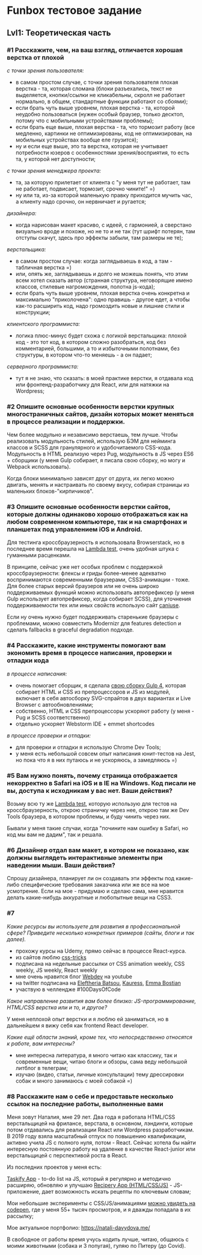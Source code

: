 # Funbox тестовое задание

## Lvl1: Теоретическая часть

### #1 Расскажите, чем, на ваш взгляд, отличается хорошая верстка от плохой

*с точки зрения пользователя:*

* в самом простом случае, с точки зрения пользователя плохая верстка - та, которая сломана (блоки разъехались, текст не выделяется, кнопки/ссылки не кликабельны, скролл не работает
нормально, в общем, стандартные функции работают со сбоями);
* если брать чуть выше уровнем, плохая верстка - та, которой неудобно пользоваться (нужен особый браузер, только десктоп, потому что с мобильными устройствами проблемы);
* если брать еще выше, плохая верстка - та, что тормозит работу (все медленно, картинки не оптимизированы, код не оптимизирован, на мобильных устройствах вообще еле грузится);
* ну и если еще выше, это та верстка, которая не учитывает потребности юзеров с особенностями зрения/восприятия, то есть та, у которой нет доступности;

*с точки зрения менеджера проекта:*

* та, за которую прилетает от клиента с "у меня тут не работает, там не работает, подвисает, тормозит, срочно чините!" =)
* ну или та, из-за которой маленькую правку приходится мучить час, а клиенту надо срочно, он нервничает и ругается;

*дизайнера:*

* когда нарисован макет красиво, с идеей, с гармонией, а сверстано визуально вроде и похоже, но не то и не так (тут шрифт потерян, там отступы скачут, здесь про эффекты забыли, 
там размеры не те);

*верстальщика:*

* в самом простом случае: когда заглядываешь в код, а там - табличная верстка =)
* или, опять же, заглядываешь и долго не можешь понять, что этим всем хотел сказать автор (странная структура, неговорящие имено классов, стилевые нагромождения, полотна js-кода);
* если брать чуть выше уровнем, плохая верстка очень конкретна и максимально "приколочена": одно правишь - другое едет, а чтобы как-то расширить код, надо громоздить новые и 
лишние стили и конструкции;

*клиентского программиста:*

* логика плюс-минус будет схожа с логикой верстальщика: плохой код - это тот код, в котором сложно разобраться, код без комментарией, большими, а то и избыточными полотнами, 
без структуры, в котором что-то меняешь - а он падает;

*серверного программиста:*

* тут я не знаю, что сказать: в моей практике верстки, я отдавала код или фронтенд-разработчику для React, или для натяжки на Wordpress;

### #2 Опишите основные особенности верстки крупных многостраничных сайтов, дизайн которых может меняться в процессе реализации и поддержки. 

Чем более модульно и независимо верстаешь, тем лучше. Чтобы реализовать модульность стилей, использую БЭМ для нейминга классов и SCSS для гранулярного и удобочитаемого CSS-кода. Модульность в HTML реализую через Pug, модульность в JS через ES6 + сборщики (у меня Gulp собирает, я писала свою сборку, но могу и Webpack использовать).

Когда блоки минимально зависят друг от друга, их легко можно двигать, менять и настраивать по своему вкусу, собирая страницы из маленьких блоков-"кирпичиков".

### #3 Опишите основные особенности верстки сайтов, которые должны одинаково хорошо отображаться как на любом современном компьютере, так и на смартфонах и планшетах под управлением iOS и Android. 

Для тестинга кроссбраузерность я использовала Browserstack, но в последнее время перешла на [Lambda test](https://www.lambdatest.com/), очень удобная штука с гуманными расценками.

В принципе, сейчас уже нет особых проблем с поддержкой кроссбраузерности: флексы и гриды более-менее адекватно воспринимаются современными браузерами, CSS3-анимации - тоже. Для более старых версий браузеров или не очень широко поддерживаемых функций можно использовать автопрефиксер (у меня Gulp использует автопрефиксер, когда собирает SCSS), для уточнения поддерживаемости тех или иных свойств использую сайт [caniuse](https://caniuse.com/).

Если ну очень нужно будет поддерживать старенькие браузеры с проблемами, можно совместить Modernizr для features detection и сделать fallbacks в graceful degradation подходе.

### #4 Расскажите, какие инструменты помогают вам экономить время в процессе написания, проверки и отладки кода

*в процессе написания:*

* очень помогает сборщик, я сделала [свою сборку Gulp 4](https://github.com/nat-davydova/gulp-build), которая собирает HTML и CSS из препроцессоров и JS из модулей, включает
в себя автосборку SVG-спрайтов в двух вариантах и Live Browser с автообновлениями;
* собственно, HTML и CSS препроцессоры ускоряют работу (у меня - Pug и SCSS соответственно)
* отдельно ускоряет Webstorm IDE + emmet shortcodes

*в процессе проверки и отладки:*

* для проверки и отладки я использую Chrome Dev Tools;
* у меня есть небольшой совсем опыт написания юнит-тестов на Jest, но пока что я в них путаюсь и не ускоряюсь, а замедляюсь =)

### #5 Вам нужно понять, почему страница отображается некорректно в Safari на iOS и в IE на Windows. Код писали не вы, доступа к исходникам у вас нет. Ваши действия? 

Возьму всю ту же [Lambda test](https://www.lambdatest.com/), которую использую для тестов на кроссбраузерность, открою страничку через нее, открою там же Dev Tools браузера, в котором проблемы, и буду чинить через них.

Бывали у меня такие случаи, когда "почините нам ошибку в Safari, но код мы вам не дадим", так и решала.

### #6 Дизайнер отдал вам макет, в котором не показано, как должны выглядеть интерактивные элементы при наведении мыши. Ваши действия?

Спрошу дизайнера, планирует ли он создавать эти эффекты под какие-либо специфические требования заказчика или же все на мое усмотрение. Если на мое - придумаю и сделаю сама, мне нравится делать какие-нибудь аккуратные и любопытные вещи на CSS3.

### #7

*Какие ресурсы вы используете для развития в профессиональной сфере? Приведите несколько конкретных примеров (сайты, блоги и так далее).*

* прохожу курсы на Udemy, прямо сейчас в процессе React-курса. 
* из сайтов люблю [css-tricks](https://css-tricks.com/)
* подписана на недельные рассылки от CSS animation weekly, CSS weekly, JS weekly, React weekly
* мне очень нравится блог [Webdev](https://www.youtube.com/c/YauhenKavalchuk/featured) на youtube
* на twitter подписана на [Eleftheria Batsou](https://twitter.com/BatsouElef), [Kauress](https://twitter.com/kauresss), [Emma Bostian](https://twitter.com/EmmaBostian)
* участвую в челлендже #100DaysOfCode

*Какое направление развития вам более близко: JS-программирование, HTML/CSS верстка или и то, и другое?*

У меня неплохой опыт верстки и я люблю ей заниматься, но в дальнейшем я вижу себя как frontend React developer.

*Какие ещё области знаний, кроме тех, что непосредственно относятся к работе, вам интересны?*

* мне интересна литература, я много читаю как классику, так и современные вещи, читаю блоги и обзоры, сама веду небольшой литблог в телеграм;
* изучаю (видео, статьи, личные консультации) тему дрессировки собак и много занимаюсь с моей собакой =)

### #8 Расскажите нам о себе и предоставьте несколько ссылок на последние работы, выполненные вами

Меня зовут Наталия, мне 29 лет. Два года я работала HTML/CSS верстальщицей на фрилансе, верстала, в основном, лэндинги, которые потом отдавались для реализации React или Wordpress разработчикам. В 2019 году взяла масштабный отпуск по повышению квалификации, активно учила JS с полного нуля, потом - React. Сейчас хотела бы найти интересную постоянную работу на удаленке в качестве React-junior или верстальщицей с перспективой роста в React.

Из последних проектов у меня есть:

[Taskify App](https://github.com/nat-davydova/taskify) - to-do list на JS, который я регулярно и методично расширяю, обновляю и улучшаю
[Recipery App (HTML/CSS/JS)](https://github.com/nat-davydova/recipery) - JS-приложение, дает возможность искать рецепты по ключевым словам;

Мои небольшие эксперименты с CSS/JS/анимациями [можно увидеть на codepen](https://codepen.io/nat-davydova/), где у меня 55+ тысяч просмотров, и я дважды попадала в их рассылку;

Мое актуальное портфолио: https://natali-davydova.me/

В свободное от работы время учусь кодить лучше, читаю, общаюсь с моими животными (собака и 3 попугая), гуляю по Питеру (до Covid).  
